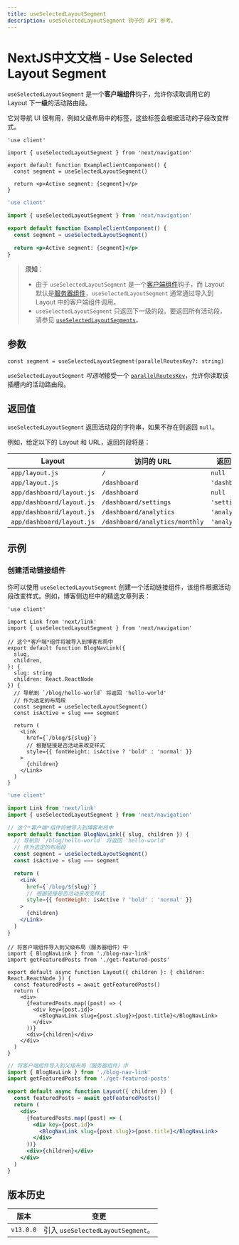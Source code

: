 ```yaml
---
title: useSelectedLayoutSegment
description: useSelectedLayoutSegment 钩子的 API 参考。
---
```


# NextJS中文文档 - Use Selected Layout Segment

`useSelectedLayoutSegment` 是一个**客户端组件**钩子，允许你读取调用它的 Layout 下**一级**的活动路由段。

它对导航 UI 很有用，例如父级布局中的标签，这些标签会根据活动的子段改变样式。

```tsx switcher
'use client'

import { useSelectedLayoutSegment } from 'next/navigation'

export default function ExampleClientComponent() {
  const segment = useSelectedLayoutSegment()

  return <p>Active segment: {segment}</p>
}
```

```jsx switcher
'use client'

import { useSelectedLayoutSegment } from 'next/navigation'

export default function ExampleClientComponent() {
  const segment = useSelectedLayoutSegment()

  return <p>Active segment: {segment}</p>
}
```

> **须知**：
>
> - 由于 `useSelectedLayoutSegment` 是一个[客户端组件](/nextjs-cn/app/building-your-application/rendering/client-components)钩子，而 Layout 默认是[服务器组件](/nextjs-cn/app/building-your-application/rendering/server-components)，`useSelectedLayoutSegment` 通常通过导入到 Layout 中的客户端组件调用。
> - `useSelectedLayoutSegment` 只返回下一级的段。要返回所有活动段，请参见 [`useSelectedLayoutSegments`](/nextjs-cn/app/api-reference/functions/use-selected-layout-segments)。

## 参数

```tsx
const segment = useSelectedLayoutSegment(parallelRoutesKey?: string)
```

`useSelectedLayoutSegment` *可选地*接受一个 [`parallelRoutesKey`](/nextjs-cn/app/building-your-application/routing/parallel-routes#useselectedlayoutsegments)，允许你读取该插槽内的活动路由段。

## 返回值

`useSelectedLayoutSegment` 返回活动段的字符串，如果不存在则返回 `null`。

例如，给定以下的 Layout 和 URL，返回的段将是：

| Layout                    | 访问的 URL                     | 返回的段      |
| ------------------------- | ------------------------------ | ------------- |
| `app/layout.js`           | `/`                            | `null`        |
| `app/layout.js`           | `/dashboard`                   | `'dashboard'` |
| `app/dashboard/layout.js` | `/dashboard`                   | `null`        |
| `app/dashboard/layout.js` | `/dashboard/settings`          | `'settings'`  |
| `app/dashboard/layout.js` | `/dashboard/analytics`         | `'analytics'` |
| `app/dashboard/layout.js` | `/dashboard/analytics/monthly` | `'analytics'` |

## 示例

### 创建活动链接组件

你可以使用 `useSelectedLayoutSegment` 创建一个活动链接组件，该组件根据活动段改变样式。例如，博客侧边栏中的精选文章列表：

```tsx switcher
'use client'

import Link from 'next/link'
import { useSelectedLayoutSegment } from 'next/navigation'

// 这个*客户端*组件将被导入到博客布局中
export default function BlogNavLink({
  slug,
  children,
}: {
  slug: string
  children: React.ReactNode
}) {
  // 导航到 `/blog/hello-world` 将返回 'hello-world'
  // 作为选定的布局段
  const segment = useSelectedLayoutSegment()
  const isActive = slug === segment

  return (
    <Link
      href={`/blog/${slug}`}
      // 根据链接是否活动来改变样式
      style={{ fontWeight: isActive ? 'bold' : 'normal' }}
    >
      {children}
    </Link>
  )
}
```

```jsx switcher
'use client'

import Link from 'next/link'
import { useSelectedLayoutSegment } from 'next/navigation'

// 这个*客户端*组件将被导入到博客布局中
export default function BlogNavLink({ slug, children }) {
  // 导航到 `/blog/hello-world` 将返回 'hello-world'
  // 作为选定的布局段
  const segment = useSelectedLayoutSegment()
  const isActive = slug === segment

  return (
    <Link
      href={`/blog/${slug}`}
      // 根据链接是否活动来改变样式
      style={{ fontWeight: isActive ? 'bold' : 'normal' }}
    >
      {children}
    </Link>
  )
}
```

```tsx switcher
// 将客户端组件导入到父级布局（服务器组件）中
import { BlogNavLink } from './blog-nav-link'
import getFeaturedPosts from './get-featured-posts'

export default async function Layout({ children }: { children: React.ReactNode }) {
  const featuredPosts = await getFeaturedPosts()
  return (
    <div>
      {featuredPosts.map((post) => (
        <div key={post.id}>
          <BlogNavLink slug={post.slug}>{post.title}</BlogNavLink>
        </div>
      ))}
      <div>{children}</div>
    </div>
  )
}
```

```jsx switcher
// 将客户端组件导入到父级布局（服务器组件）中
import { BlogNavLink } from './blog-nav-link'
import getFeaturedPosts from './get-featured-posts'

export default async function Layout({ children }) {
  const featuredPosts = await getFeaturedPosts()
  return (
    <div>
      {featuredPosts.map((post) => (
        <div key={post.id}>
          <BlogNavLink slug={post.slug}>{post.title}</BlogNavLink>
        </div>
      ))}
      <div>{children}</div>
    </div>
  )
}
```

## 版本历史

| 版本      | 变更                              |
| --------- | --------------------------------- |
| `v13.0.0` | 引入 `useSelectedLayoutSegment`。 |
